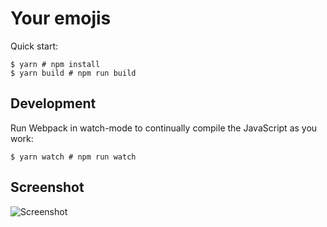 # Your emojis

Quick start:

```
$ yarn # npm install
$ yarn build # npm run build
````

## Development

Run Webpack in watch-mode to continually compile the JavaScript as you work:

```
$ yarn watch # npm run watch
```

## Screenshot
![Screenshot]( /Module%203/11.%20Your%20emojis/screenshot.jpg "Screenshot")
